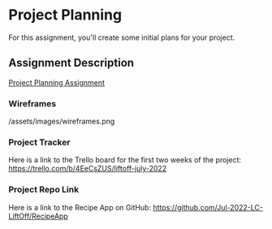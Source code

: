 # Project Planning

For this assignment, you'll create some initial plans for your project.

## Assignment Description

[Project Planning Assignment](https://education.launchcode.org/liftoff/modules/assignments/project-planning)

### Wireframes

/assets/images/wireframes.png

### Project Tracker

Here is a link to the Trello board for the first two weeks of the project:
https://trello.com/b/4EeCsZUS/liftoff-july-2022

### Project Repo Link

Here is a link to the Recipe App on GitHub:
https://github.com/Jul-2022-LC-LiftOff/RecipeApp
